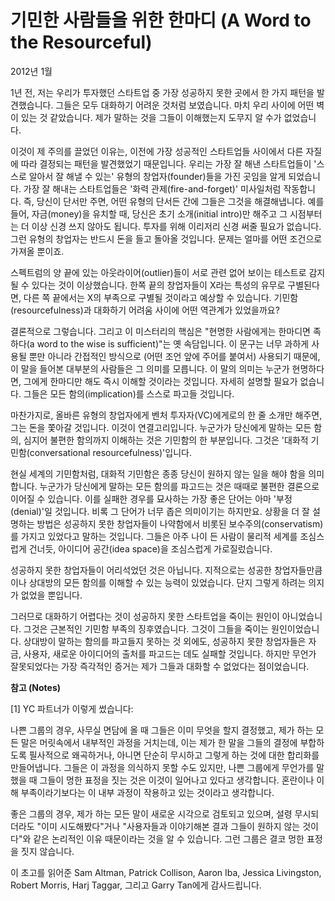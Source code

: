 # 기민한 사람들을 위한 한마디 (A Word to the Resourceful)

2012년 1월

1년 전, 저는 우리가 투자했던 스타트업 중 가장 성공하지 못한 곳에서 한 가지 패턴을 발견했습니다. 그들은 모두 대화하기 어려운 것처럼 보였습니다. 마치 우리 사이에 어떤 벽이 있는 것 같았습니다. 제가 말하는 것을 그들이 이해했는지 도무지 알 수가 없었습니다.

이것이 제 주의를 끌었던 이유는, 이전에 가장 성공적인 스타트업들 사이에서 다른 자질에 따라 결정되는 패턴을 발견했었기 때문입니다. 우리는 가장 잘 해낸 스타트업들이 '스스로 알아서 잘 해낼 수 있는' 유형의 창업자(founder)들을 가진 곳임을 알게 되었습니다. 가장 잘 해내는 스타트업들은 '화력 관제(fire-and-forget)' 미사일처럼 작동합니다. 즉, 당신이 단서만 주면, 어떤 유형의 단서든 간에 그들은 그것을 해결해냅니다. 예를 들어, 자금(money)을 유치할 때, 당신은 초기 소개(initial intro)만 해주고 그 시점부터는 더 이상 신경 쓰지 않아도 됩니다. 투자를 위해 이리저리 신경 써줄 필요가 없습니다. 그런 유형의 창업자는 반드시 돈을 들고 돌아올 것입니다. 문제는 얼마를 어떤 조건으로 가져올 뿐이죠.

스펙트럼의 양 끝에 있는 아웃라이어(outlier)들이 서로 관련 없어 보이는 테스트로 감지될 수 있다는 것이 이상했습니다. 한쪽 끝의 창업자들이 X라는 특성의 유무로 구별된다면, 다른 쪽 끝에서는 X의 부족으로 구별될 것이라고 예상할 수 있습니다. 기민함(resourcefulness)과 대화하기 어려움 사이에 어떤 역관계가 있었을까요?

결론적으로 그렇습니다. 그리고 이 미스터리의 핵심은 "현명한 사람에게는 한마디면 족하다(a word to the wise is sufficient)"는 옛 속담입니다. 이 문구는 너무 과하게 사용될 뿐만 아니라 간접적인 방식으로 (어떤 조언 앞에 주어를 붙여서) 사용되기 때문에, 이 말을 들어본 대부분의 사람들은 그 의미를 모릅니다. 이 말의 의미는 누군가 현명하다면, 그에게 한마디만 해도 즉시 이해할 것이라는 것입니다. 자세히 설명할 필요가 없습니다. 그들은 모든 함의(implication)를 스스로 파고들 것입니다.

마찬가지로, 올바른 유형의 창업자에게 벤처 투자자(VC)에게로의 한 줄 소개만 해주면, 그는 돈을 쫓아갈 것입니다. 이것이 연결고리입니다. 누군가가 당신에게 말하는 모든 함의, 심지어 불편한 함의까지 이해하는 것은 기민함의 한 부분입니다. 그것은 '대화적 기민함(conversational resourcefulness)'입니다.

현실 세계의 기민함처럼, 대화적 기민함은 종종 당신이 원하지 않는 일을 해야 함을 의미합니다. 누군가가 당신에게 말하는 모든 함의를 파고드는 것은 때때로 불편한 결론으로 이어질 수 있습니다. 이를 실패한 경우를 묘사하는 가장 좋은 단어는 아마 '부정(denial)'일 것입니다. 비록 그 단어가 너무 좁은 의미이기는 하지만요. 상황을 더 잘 설명하는 방법은 성공하지 못한 창업자들이 나약함에서 비롯된 보수주의(conservatism)를 가지고 있었다고 말하는 것입니다. 그들은 아주 나이 든 사람이 물리적 세계를 조심스럽게 건너듯, 아이디어 공간(idea space)을 조심스럽게 가로질렀습니다.

성공하지 못한 창업자들이 어리석었던 것은 아닙니다. 지적으로는 성공한 창업자들만큼이나 상대방의 모든 함의를 이해할 수 있는 능력이 있었습니다. 단지 그렇게 하려는 의지가 없었을 뿐입니다.

그러므로 대화하기 어렵다는 것이 성공하지 못한 스타트업을 죽이는 원인이 아니었습니다. 그것은 근본적인 기민함 부족의 징후였습니다. 그것이 그들을 죽이는 원인이었습니다. 상대방이 말하는 함의를 파고들지 못하는 것 외에도, 성공하지 못한 창업자들은 자금, 사용자, 새로운 아이디어의 출처를 파고드는 데도 실패할 것입니다. 하지만 무언가 잘못되었다는 가장 즉각적인 증거는 제가 그들과 대화할 수 없었다는 점이었습니다.

**참고 (Notes)**

[1] YC 파트너가 이렇게 썼습니다:

나쁜 그룹의 경우, 사무실 면담에 올 때 그들은 이미 무엇을 할지 결정했고, 제가 하는 모든 말은 머릿속에서 내부적인 과정을 거치는데, 이는 제가 한 말을 그들의 결정에 부합하도록 필사적으로 왜곡하거나, 아니면 단순히 무시하고 그렇게 하는 것에 대한 합리화를 만들어냅니다. 그들은 이 과정을 의식하지 못할 수도 있지만, 나쁜 그룹에게 무언가를 말했을 때 그들이 멍한 표정을 짓는 것은 이것이 일어나고 있다고 생각합니다. 혼란이나 이해 부족이라기보다는 이 내부 과정이 작용하고 있는 것이라고 생각합니다.

좋은 그룹의 경우, 제가 하는 모든 말이 새로운 시각으로 검토되고 있으며, 설령 무시되더라도 "이미 시도해봤다"거나 "사용자들과 이야기해본 결과 그들이 원하지 않는 것이다"와 같은 논리적인 이유 때문이라는 것을 알 수 있습니다. 그런 그룹은 결코 멍한 표정을 짓지 않습니다.

이 초고를 읽어준 Sam Altman, Patrick Collison, Aaron Iba, Jessica Livingston, Robert Morris, Harj Taggar, 그리고 Garry Tan에게 감사드립니다.